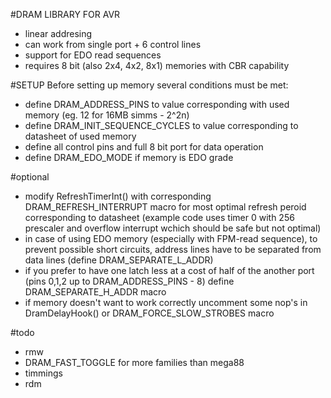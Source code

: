 #DRAM LIBRARY FOR AVR

- linear addresing
- can work from single port + 6 control lines
- support for EDO read sequences 
- requires 8 bit (also 2x4, 4x2, 8x1) memories with CBR capability

#SETUP
Before setting up memory several conditions must be met:

- define DRAM_ADDRESS_PINS to value corresponding with used memory (eg. 12 for 16MB simms - 2^2n)
- define DRAM_INIT_SEQUENCE_CYCLES to value corresponding to datasheet of used memory
- define all control pins and full 8 bit port for data operation 
- define DRAM_EDO_MODE if memory is EDO grade

#optional
- modify RefreshTimerInt() with corresponding DRAM_REFRESH_INTERRUPT macro for most optimal refresh peroid corresponding to datasheet
(example code uses timer 0 with 256 prescaler and overflow interrupt wchich should be safe but not optimal)
- in case of using EDO memory (especially with FPM-read sequence), to prevent possible short circuits, address lines have to be separated from data lines (define DRAM_SEPARATE_L_ADDR)
- if you prefer to have one latch less at a cost of half of the another port (pins 0,1,2 up to DRAM_ADDRESS_PINS - 8) define DRAM_SEPARATE_H_ADDR macro
- if memory doesn't want to work correctly uncomment some nop's in DramDelayHook() or DRAM_FORCE_SLOW_STROBES macro

#todo
- rmw
- DRAM_FAST_TOGGLE for more families than mega88
- timmings
- rdm